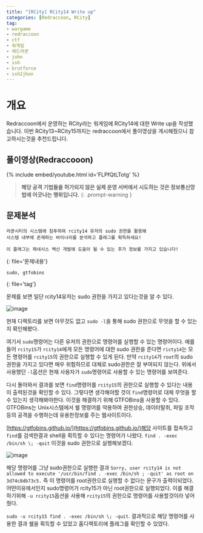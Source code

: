 ```yaml
---
title: "[RCity] RCity14 Write up"
categories: [Redraccoon, RCity]
tag:
- wargame
- redraccoon
- ctf
- 워게임
- 레드라쿤
- john
- ssh
- brutforce
- ssh2jhon
---
```


# 개요
Redraccoon에서 운영하는 RCity라는 워게임에 RCity14에 대한 Write up을 작성했습니다. 이번 RCity13~RCity15까지는 redraccoon에서 풀이영상을 게시해줬으니 참고하시는것을 추천드립니다.

## 풀이영상(Redraccooon)
{% include embed/youtube.html id='FLPfQtLTotg' %}


> **해당 공격 기법들을 허가되지 않은 실제 운영 서버에서 시도하는 것은 정보통신망법에 어긋나는 행위입니다.**
{: .prompt-warning }

## 문제분석
```
라쿤시티의 시스템에 침투하여 rcity14 유저의 sudo 권한을 활용해
시스템 내부에 존재하는 바이너리를 분석하고 플래그를 획득하세요!

이 플래그는 제네시스 백신 개발에 도움이 될 수 있는 추가 정보를 가지고 있습니다!

``` 
{: file='문제내용'}


```
sudo, gtfobins
```
{: file='tag'}

문제를 보면 일단 rcity14유저는 sudo 권한을 가지고 있다는것을 알 수 있다.


![image](https://Jimin0605.github.io/assets/img/Redraccoon/RCity/46.png)


현재 디렉토리를 보면 아무것도 없고 `sudo -l`을 통해 sudo 권한으로 무엇을 할 수 있는지 확인해봤다. 

여기서 `sudo`명령어는 다른 유저의 권한으로 명령어를 실행할 수 있는 명령어이다. 예를들어 `rcity15`가 `rcity14`에게 모든 명령어에 대한 sudo 권한을 준다면 `ricty14`는 모든 명령어를 `rcity15`의 권한으로 실행할 수 있게 된다. 만약 `rcity14`가 `root`의 sudo권한을 가지고 있다면 매우 위험하므로 대체로 sudo권한은 잘 부여되지 않는다. 위에서 사용했던 `-l`옵션은 현재 사용자가 `sudo`명령어로 사용할 수 있는 명령어를 보여준다.


다시 돌아와서 결과를 보면 `find`명령어를 `rcity15`의 권한으로 실행할 수 있다는 내용이 출력된것을 확인할 수 있다. 그렇다면 생각해야할 것이 `find`명령어로 대체 무엇을 할 수 있는지 생각해봐야한다. 이것을 해결하기 위해 GTFOBins을 사용할 수 있다. GTFOBins는 Unix시스템에서 쉘 명령어를 악용하여 권한상승, 데이터탈취, 파일 조작 등의 공격을 수행하는데 유용한정보를 주는 웹사이트이다.

[https://gtfobins.github.io/](https://gtfobins.github.io/)해당 사이트를 접속하고 `find`를 검색한결과 shell을 획득할 수 있다는 명령어가 나왔다. `find . -exec /bin/sh \; -quit` 이것을 sudo 권한으로 실행해보겠다.

![image](https://Jimin0605.github.io/assets/img/Redraccoon/RCity/47.png)


해당 명령어를 그냥 sudo권한으로 실행한 결과 `Sorry, user rcity14 is not allowed to execute '/usr/bin/find . -exec /bin/sh ; -quit' as root on 3d74c8db73c5.` 즉 이 명령어를 root권한으로 실행할 수 없다는 문구가 출력이되었다. 어떤이유에서인지 sudo명령어가 rcity15가 아닌 root권한으로 실행되었다. 이를 해결하기위해 `-u rcity15`옵션을 사용해 `rcity15`의 권한으로 명령어를 사용할것이라 넣어줬다.

`sudo -u rcity15 find . -exec /bin/sh \; -quit`. 결과적으로 해당 명령어를 사용한 결과 쉘을 획득할 수 있었고 홈디렉토리에 플레그를 확인할 수 있었다.



